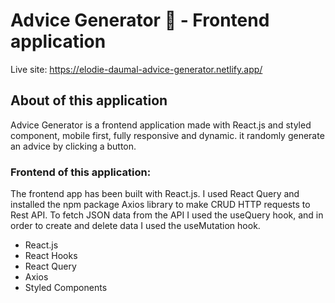 # Advice Generator 🎲 - Frontend application

Live site: https://elodie-daumal-advice-generator.netlify.app/

## About of this application

Advice Generator is a frontend application made with React.js and styled component, mobile first, fully responsive and dynamic.
it randomly generate an advice by clicking a button.

### Frontend of this application:

The frontend app has been built with React.js. I used React Query and installed the npm package Axios library to make CRUD HTTP requests to Rest API. To fetch JSON data from the API I used the useQuery hook, and in order to create and delete data I used the useMutation hook.

- React.js
- React Hooks
- React Query
- Axios
- Styled Components
